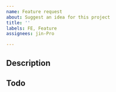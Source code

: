 ```yaml
---
name: Feature request
about: Suggest an idea for this project
title: ''
labels: FE, Feature
assignees: jin-Pro

---
```


## Description

## Todo
